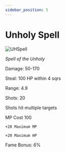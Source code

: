 ```yaml
---
sidebar_position: 5
---
```


# Unholy Spell

![UHSpell](http://i.imgur.com/UoJWLt8.png)

<i>Spell of the Unholy</i>

Damage: 50-170

Steal: 100 HP within 4 sqrs

Range: 4.9

Shots: 20

Shots hit multiple targets

MP Cost 100

    +20 Maximum MP
    
    +20 Maximum HP

Fame Bonus: 6%
